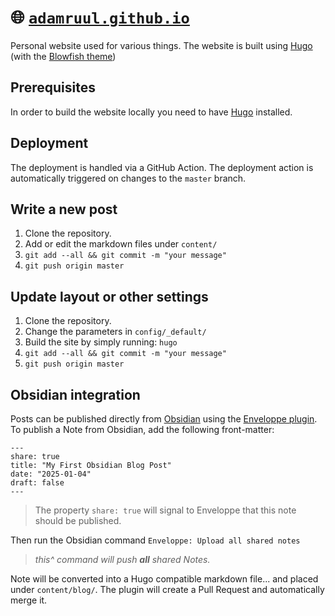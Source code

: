 # :globe_with_meridians: [**`adamruul.github.io`**](https://adamruul.github.io/)

Personal website used for various things. The website is built using [Hugo](https://gohugo.io/) (with the [Blowfish theme](https://github.com/nunocoracao/blowfish))

## Prerequisites
In order to build the website locally you need to have [Hugo](https://gohugo.io/installation) installed.


## Deployment

The deployment is handled via a GitHub Action. The deployment action is automatically triggered on changes to the `master` branch.


## Write a new post

1. Clone the repository.
2. Add or edit the markdown files under `content/`
3. `git add --all && git commit -m "your message"`
4. `git push origin master`

## Update layout or other settings

1. Clone the repository.
2. Change the parameters in `config/_default/`
3. Build the site by simply running: `hugo`
4. `git add --all && git commit -m "your message"`
5. `git push origin master`


## Obsidian integration
Posts can be published directly from [Obsidian](https://obsidian.md/) using the [Enveloppe plugin](https://github.com/Enveloppe/obsidian-enveloppe). To publish a Note from Obsidian, add the following front-matter:
```
---
share: true
title: "My First Obsidian Blog Post"
date: "2025-01-04"
draft: false
---
```
> The property `share: true` will signal to Enveloppe that this note should be published.

Then run the Obsidian command `Enveloppe: Upload all shared notes`

> _this^ command will push **all** shared Notes._

Note will be converted into a Hugo compatible markdown file... and placed under `content/blog/`. The plugin will create a Pull Request and automatically merge it.
